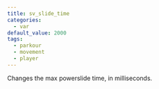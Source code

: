 ```yaml
---
title: sv_slide_time
categories:
  - var
default_value: 2000
tags:
  - parkour
  - movement
  - player
---
```


Changes the max powerslide time, in milliseconds.
